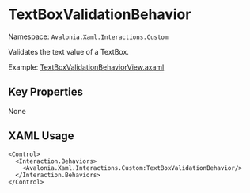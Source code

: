 # TextBoxValidationBehavior

Namespace: `Avalonia.Xaml.Interactions.Custom`

Validates the text value of a TextBox.

Example: [TextBoxValidationBehaviorView.axaml](samples/BehaviorsTestApplication/Views/Pages/TextBoxValidationBehaviorView.axaml)

## Key Properties
None

## XAML Usage
```xaml
<Control>
  <Interaction.Behaviors>
    <Avalonia.Xaml.Interactions.Custom:TextBoxValidationBehavior/>
  </Interaction.Behaviors>
</Control>
```

